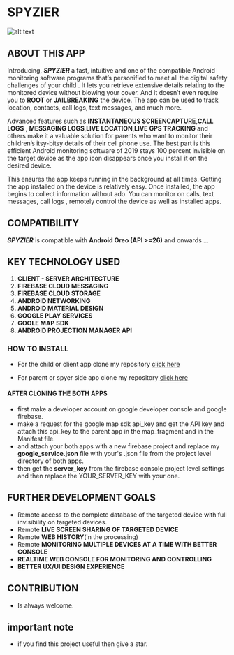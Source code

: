 # SPYZIER
![alt text][logo]

[logo]:https://firebasestorage.googleapis.com/v0/b/test-879af.appspot.com/o/uploads%2FScreenshot%20(22).png?alt=media&token=fedda271-36d7-4d6e-b31b-719361255fb2


## **ABOUT THIS APP**

Introducing,  **_SPYZIER_**  a fast, intuitive and one of the compatible Android monitoring software programs that’s personified to meet all the digital safety challenges of your child . It lets you retrieve extensive details relating to the monitored device without blowing your cover. And it doesn’t even require you to **ROOT** or **JAILBREAKING** the device. The app can be used to track location, contacts, call logs, text messages, and much more. 


Advanced features such as  **INSTANTANEOUS SCREENCAPTURE**,**CALL LOGS** , **MESSAGING LOGS**,**LIVE LOCATION**,**LIVE GPS TRACKING** and others make it a valuable solution for parents who want to monitor their children’s itsy-bitsy details of their cell phone use. The best part is this efficient Android monitoring software of 2019 stays 100 percent invisible on the target device as the app icon disappears once you install it on the desired device.



This ensures the app keeps running in the background at all times. Getting the app installed on the device is relatively easy. Once installed, the app begins to collect information without ado. You can monitor on calls, text messages, call logs , remotely control the device as well as installed apps.

## COMPATIBILITY
**_SPYZIER_** is compatible with  **Android Oreo (API >=26)** and onwards ... 


## **KEY TECHNOLOGY USED**
1. **CLIENT - SERVER ARCHITECTURE**
2. **FIREBASE CLOUD MESSAGING**
3. **FIREBASE CLOUD STORAGE**
4. **ANDROID NETWORKING** 
5. **ANDROID MATERIAL DESIGN** 
6. **GOOGLE PLAY SERVICES**
7. **GOOLE MAP SDK**
8. **ANDROID PROJECTION MANAGER API**

### HOW TO INSTALL 

- For the child or client app clone my repository [click here ](https://github.com/ranaaditya/Child)


- For parent or spyer side app clone my repository [click here ](https://github.com/rana_aditya/SPYZIER)

#### AFTER CLONING THE BOTH APPS
- first  make a developer account on google developer console and  google firebase.
- make a request for the google map sdk api_key and get the API key and attach this api_key to the parent app in the map_fragment and in the Manifest file.
- and attach your both apps with a  new firebase project and replace my **google_service.json** file with your's .json file from the project level directory of both apps. 
- then get the **server_key** from the firebase console project level settings and then replace the YOUR_SERVER_KEY with your one.


## FURTHER DEVELOPMENT GOALS 
- Remote access to the complete database of the targeted device with full invisibility on targeted devices.
- Remote **LIVE SCREEN SHARING OF TARGETED DEVICE**
- Remote **WEB HISTORY**(in the processing)
- Remote **MONITORING MULTIPLE DEVICES AT A TIME WITH BETTER CONSOLE**
-  **REALTIME WEB CONSOLE FOR  MONITORING AND CONTROLLING**
-  **BETTER UX/UI DESIGN EXPERIENCE** 

## CONTRIBUTION 
- Is always welcome.

## important note 
- if you find this project useful then  give a star.






